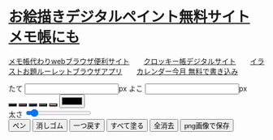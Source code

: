 <!DOCTYPE html>
<html lang="ja">
<head>
    <meta charset="UTF-8">
　<meta name="description" content="お絵描きデジタルペイント無料サイト メモ帳にも使える、ダウンロード保存できるPCスマホタブレット対応でアプリいらずpdfワード不要。">
  <meta name="keywords" content="お絵描き,デジタル,ペイント,無料">
    <meta name="viewport" content="width=device-width, initial-scale=1.0">
     <meta name="google-adsense-account" content="ca-pub-3701488620779249">
    <title>お絵描きデジタルペイント無料サイト メモ帳にも</title>
    <link rel="stylesheet" href="/css/y999.css">
</head>
<!-- Google tag (gtag.js) -->
<script async src="https://www.googletagmanager.com/gtag/js?id=G-5D799GZERM"></script>
<script>
  window.dataLayer = window.dataLayer || [];
  function gtag(){dataLayer.push(arguments);}
  gtag('js', new Date());

  gtag('config', 'G-5D799GZERM');
</script>
<body>
  <h1><a href="https://memoc.pages.dev/y999/">お絵描きデジタルペイント無料サイト メモ帳にも</a></h1>
<p><a href="https://memoc.pages.dev/" target="_blank">メモ帳代わりwebブラウザ便利サイト</a>　　<a href="https://memoc.pages.dev/y996/" target="_blank">クロッキー帳デジタルサイト</a>　　<a href="https://memoc.pages.dev/y995/" target="_blank">イラストお題ルーレットブラウザアプリ</a>　　<a href="https://memoc.pages.dev/y998/" target="_blank">カレンダー今月 無料で書き込み</a></p>
    <div id="controls">
        <div class="control-group">
            <label for="height-input">たて</label>
            <input type="number" id="height-input" min="100"><span>px</span>
            <label for="width-input">よこ</label>
            <input type="number" id="width-input" min="100"><span>px</span>
        </div>
        <div class="control-group">
            <button class="color-btn" data-color="#000000" style="background-color: #000000;"></button>
            <button class="color-btn" data-color="#FF0000" style="background-color: #FF0000;"></button>
            <button class="color-btn" data-color="#0000FF" style="background-color: #0000FF;"></button>
            <button class="color-btn" data-color="#008000" style="background-color: #008000;"></button>
            <button class="color-btn" data-color="#FFA500" style="background-color: #FFA500;"></button>
            <input type="color" id="color-picker" value="#000000">
        </div>
        <div class="control-group">
            <span>太さ</span>
            <input type="range" id="thickness-slider" min="1" max="50" value="5">
        </div>
        <button id="pen-btn">ペン</button>
        <button id="eraser-btn">消しゴム</button>
        <button id="undo-btn">一つ戻す</button>
        <button id="fill-btn">すべて塗る</button>
        <button id="clear-btn">全消去</button>
        <button id="save-btn">png画像で保存</button>
    </div>
    <canvas id="draw-canvas"></canvas>
    <script src="/js/y999.js"></script>
</body>
</html>